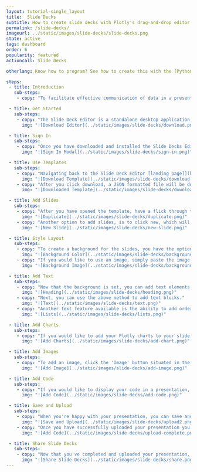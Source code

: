 ```yaml
---
layout: tutorial-single_layout
title:  Slide Decks
subtitle: How to create slide decks with Plotly's drag-and-drop editor
permalink: /slide-decks/
imageurl: ../static/images/slide-decks/slide-decks.png
state: active
tags: dashboard
order: 6
popularity: featured
actioncall: Slide Decks

otherlang: Know how to program? See how to create this with the [Python Presentation API](https://plot.ly/python/presentations-tool/).

steps:
 - title: Introduction
   sub-steps:
    - copy: "To facilitate effective communication of data in a presentation format, Plotly created Slide Decks - a minimalist drag-and-drop editor that feels like Keynote. With Slide Decks, you can easily create styled presentations with embedded interactive and dynamic Plotly charts, which can be hosted in your Plotly account and effortlessly shared via a link."

 - title: Get Started
   sub-steps:
    - copy: "The Slide Deck Editor is a standalone desktop application that connects to your Plotly account. If you haven't already, download [Slide Deck Editor](https://plot.ly/online-presentation-tool/)."
      img: "![Download Editor](../static/images/slide-decks/download.png)"

 - title: Sign In
   sub-steps:
    - copy: "Once you have downloaded and installed the Slide Decks Editor, click 'SIGN IN TO PLOT.LY' situated in the top-right of the editor interface. In the pop-up modal enter your Plotly username and password."
      img: "![Sign In Modal](../static/images/slide-decks/sign-in.png)"

 - title: Use Templates
   sub-steps:      
    - copy: "Navigating back to the Slide Deck Editor [landing page]](https://plot.ly/online-presentation-tool/), you can click to view or download business, science, or research styled templates. Alternatively, you can visit the dedicated template account - [Slide Template](https://plot.ly/~slide_templates/#/) - for more options"
      img: "![Download Template](../static/images/slide-decks/download-template.png)"
    - copy: "After you click download, a JSON formatted file will be download to your local machine. Next, open the Slide Deck Editor application and click 'File', 'Open', and then select the downloaded JSON file. Now, you ought to see something like the below image."
      img: "![Downloaded Template](../static/images/slide-decks/downloaded-template.png)"

 - title: Add Slides
   sub-steps:      
    - copy: "After you have opened the template, have a flick through the current slides, then in the bottom left of the editor click duplicate on the last slide. This will create an additional and identical slide. If you have theme (i.e. set background or titles), then duplicating slides will save time."
      img: "![Duplicate](../static/images/slide-decks/duplicate.png)"
    - copy: "Another option to add slides, is to click new, which will add a new blank slide."
      img: "![New Slide](../static/images/slide-decks/new-slide.png)"

 - title: Style Layout
   sub-steps:      
    - copy: "To create a background for the slides, you have the option of full color or adding an image via URL or upload. To select full color, simply click on background color and then use the color picker or enter the HEX or rgba values."
      img: "![Background Color](../static/images/slide-decks/background-color.png)"
    - copy: "If you would like to use an image, simply paste the image URL into the text-box or click the 'Upload an image...' button to load an image from your local machine. Then, in the 'Background size' dropdown, select the image size."
      img: "![Background Image](../static/images/slide-decks/background-image.png)"

 - title: Add Text
   sub-steps:      
    - copy: "Now that the background is set, you can add text elements. First, a slide title or heading. To do so, click the text button located in the toolbar at the centre top. Now, click on the editable text that has appeared in the middle of the slide and enter you title. You'll notice that on the right-hand side of the screen a toolbox has appeared with styling options. Options that can be adjusted include paragraph style, font family, weight and size, color, and alignment."
      img: "![Heading](../static/images/slide-decks/heading.png)"
    - copy: "Next, you can use the above method to add text blocks."
      img: "![Text](../static/images/slide-decks/text.png)"
    - copy: "Another text feature available is the ability to add ordered or unordered lists. This can be done by clicking the un/ordered button situated bottom right of the screen."
      img: "![Lists](../static/images/slide-decks/lists.png)"

 - title: Add Charts
   sub-steps:      
    - copy: "If you would like to add your Plotly charts to your slide deck, navigate to the top toolbar and click the Plotly button. On the right-hand side of the screen there you can simply paste the charts URL. Click here for more information about [sharing](https://help.plot.ly/how-sharing-works-in-plotly/) and [embedding Plotly charts](https://help.plot.ly/embed-graphs-in-websites/)."
      img: "![Add Charts](../static/images/slide-decks/add-chart.png)"

 - title: Add Images
   sub-steps:      
    - copy: "To add an image, click the 'Image' button situated in the top toolbar. On the right-hand side of the screen, paste in the image URL or click the 'Upload an image...' button to load an image from your local machine. Once the image is added, you can drag and drop to size and position the image."
      img: "![Add Image](../static/images/slide-decks/add-image.png)"

 - title: Add Code
   sub-steps:      
    - copy: "If you would like to display your code in a presentation, click the CodePane button situated in the top toolbar. On right-hand side of the screen, select the language you wish to display, font size, and set the theme to either dark or light."
      img: "![Add Code](../static/images/slide-decks/add-code.png)"

 - title: Save and Upload
   sub-steps:      
    - copy: "When you're happy with your presentation, you can save and upload by clicking the upload icon in the top-left corner of the editor. Next, enter the name of your presentation, set the privacy, and click publish."
      img: "![Save and Upload](../static/images/slide-decks/upload2.png)"
    - copy: "Once you have successfully uploaded your presentation you ought to see the last synchronization date (like the image below)."
      img: "![Add Code](../static/images/slide-decks/upload-complete.png)"

 - title: Share Slide Decks
   sub-steps:     
    - copy: "Now that you've completed and uploaded your presentation, sharing is as simple as clicking the share button in the top-left of the editor. Once clicked, a link to your presentation will be provided - click to view or copy to share."
      img: "![Share Slide Decks](../static/images/slide-decks/share.png)"
---
```

